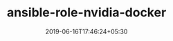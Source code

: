 ---
title: "ansible-role-nvidia-docker"
date: 2019-06-16T17:46:24+05:30
type: "organisations"
org_name: "NVIDIA Corporation"
repo_desc: "NA"
repo_link: https://github.com/NVIDIA/ansible-role-nvidia-docker
---